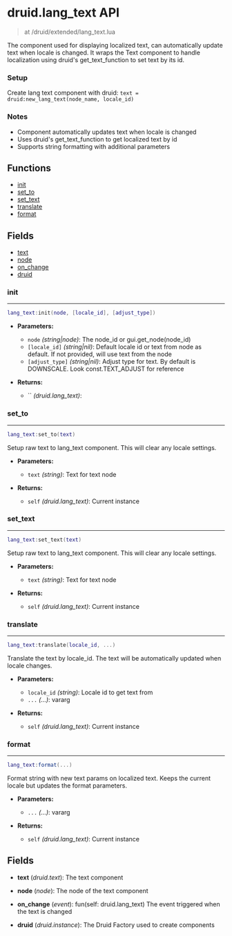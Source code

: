 # druid.lang_text API

> at /druid/extended/lang_text.lua

The component used for displaying localized text, can automatically update text when locale is changed.
It wraps the Text component to handle localization using druid's get_text_function to set text by its id.

### Setup
Create lang text component with druid: `text = druid:new_lang_text(node_name, locale_id)`

### Notes
- Component automatically updates text when locale is changed
- Uses druid's get_text_function to get localized text by id
- Supports string formatting with additional parameters

## Functions

- [init](#init)
- [set_to](#set_to)
- [set_text](#set_text)
- [translate](#translate)
- [format](#format)

## Fields

- [text](#text)
- [node](#node)
- [on_change](#on_change)
- [druid](#druid)



### init

---
```lua
lang_text:init(node, [locale_id], [adjust_type])
```

- **Parameters:**
	- `node` *(string|node)*: The node_id or gui.get_node(node_id)
	- `[locale_id]` *(string|nil)*: Default locale id or text from node as default. If not provided, will use text from the node
	- `[adjust_type]` *(string|nil)*: Adjust type for text. By default is DOWNSCALE. Look const.TEXT_ADJUST for reference

- **Returns:**
	- `` *(druid.lang_text)*:

### set_to

---
```lua
lang_text:set_to(text)
```

Setup raw text to lang_text component. This will clear any locale settings.

- **Parameters:**
	- `text` *(string)*: Text for text node

- **Returns:**
	- `self` *(druid.lang_text)*: Current instance

### set_text

---
```lua
lang_text:set_text(text)
```

Setup raw text to lang_text component. This will clear any locale settings.

- **Parameters:**
	- `text` *(string)*: Text for text node

- **Returns:**
	- `self` *(druid.lang_text)*: Current instance

### translate

---
```lua
lang_text:translate(locale_id, ...)
```

Translate the text by locale_id. The text will be automatically updated when locale changes.

- **Parameters:**
	- `locale_id` *(string)*: Locale id to get text from
	- `...` *(...)*: vararg

- **Returns:**
	- `self` *(druid.lang_text)*: Current instance

### format

---
```lua
lang_text:format(...)
```

Format string with new text params on localized text. Keeps the current locale but updates the format parameters.

- **Parameters:**
	- `...` *(...)*: vararg

- **Returns:**
	- `self` *(druid.lang_text)*: Current instance


## Fields
<a name="text"></a>
- **text** (_druid.text_): The text component

<a name="node"></a>
- **node** (_node_): The node of the text component

<a name="on_change"></a>
- **on_change** (_event_): fun(self: druid.lang_text) The event triggered when the text is changed

<a name="druid"></a>
- **druid** (_druid.instance_): The Druid Factory used to create components

